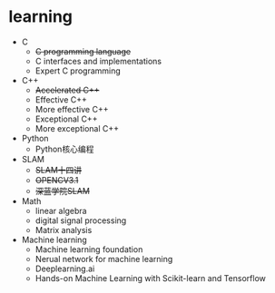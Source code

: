 learning
========
- C
  - ~~C programming language~~
  - C interfaces and implementations
  - Expert C programming
- C++
  - ~~Accelerated C++~~
  - Effective C++
  - More effective C++
  - Exceptional C++
  - More exceptional C++
- Python
  - Python核心编程
- SLAM
  - ~~SLAM十四讲~~
  - ~~OPENCV3.1~~
  - ~~深蓝学院SLAM~~
- Math
  - linear algebra
  - digital signal processing
  - Matrix analysis
- Machine learning
  - Machine learning foundation
  - Nerual network for machine learning
  - Deeplearning.ai
  - Hands-on Machine Learning with Scikit-learn and Tensorflow
